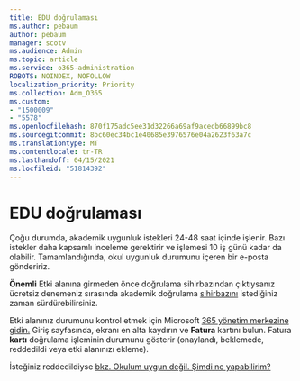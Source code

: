 ```yaml
---
title: EDU doğrulaması
ms.author: pebaum
author: pebaum
manager: scotv
ms.audience: Admin
ms.topic: article
ms.service: o365-administration
ROBOTS: NOINDEX, NOFOLLOW
localization_priority: Priority
ms.collection: Adm_O365
ms.custom:
- "1500009"
- "5578"
ms.openlocfilehash: 870f175adc5ee31d32266a69af9acedb66899bc8
ms.sourcegitcommit: 8bc60ec34bc1e40685e3976576e04a2623f63a7c
ms.translationtype: MT
ms.contentlocale: tr-TR
ms.lasthandoff: 04/15/2021
ms.locfileid: "51814392"
---
```

# <a name="edu-verification"></a>EDU doğrulaması

Çoğu durumda, akademik uygunluk istekleri 24-48 saat içinde işlenir. Bazı istekler daha kapsamlı inceleme gerektirir ve işlemesi 10 iş günü kadar da olabilir. Tamamlandığında, okul uygunluk durumunu içeren bir e-posta göndeririz.

**Önemli** Etki alanına girmeden önce doğrulama sihirbazından çıktıysanız ücretsiz denemeniz sırasında akademik doğrulama [sihirbazını](https://go.microsoft.com/fwlink/p/?linkid=2135255) istediğiniz zaman sürdürebilirsiniz.

Etki alanınız durumunu kontrol etmek için Microsoft [365 yönetim merkezine gidin.](https://go.microsoft.com/fwlink/p/?linkid=2024339) Giriş sayfasında, ekranı en alta kaydırın ve **Fatura** kartını bulun. Fatura **kartı** doğrulama işleminin durumunu gösterir (onaylandı, beklemede, reddedildi veya etki alanınızı ekleme).

İsteğiniz reddedildiyse [bkz. Okulum uygun değil. Şimdi ne yapabilirim?](https://docs.microsoft.com/microsoft-365/commerce/subscriptions/verify-academic-eligibility#my-school-isnt-eligible-what-do-i-do-now)